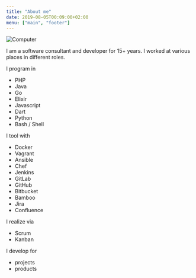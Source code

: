 ```yaml
---
title: "About me"
date: 2019-08-05T00:09:00+02:00
menu: ["main", "footer"]
---
```


![Computer](/images/about_computer.png)

I am a software consultant and developer for 15+ years. I worked at various places in different roles.

I program in

* <i class="devicon-php-plain"></i> PHP
* <i class="devicon-java-plain"></i> Java 
* <i class="devicon-go-plain"></i> Go 
* <i class="devicon-elixir-plain"></i> Elixir 
* <i class="devicon-javascript-plain"></i> Javascript 
* <i class="devicon-dart-plain"></i> Dart 
* <i class="devicon-python-plain"></i> Python 
* <i class="icon icon-android"></i> Bash / Shell 

I tool with

* Docker
* Vagrant
* Ansible
* Chef
* Jenkins
* GitLab
* GitHub
* Bitbucket
* Bamboo
* Jira
* Confluence

I realize via

* Scrum
* Kanban

I develop for

* projects
* products

